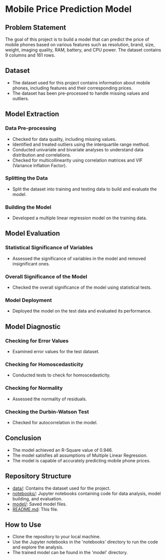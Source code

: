 # Mobile Price Prediction Model
## Problem Statement
The goal of this project is to build a model that can predict the price of mobile phones based on various features such as resolution, brand, size, weight, imaging quality, RAM, battery, and CPU power. The dataset contains 9 columns and 161 rows.

## Dataset
- The dataset used for this project contains information about mobile phones, including features and their corresponding prices.
- The dataset has been pre-processed to handle missing values and outliers.

## Model Extraction
### Data Pre-processing
- Checked for data quality, including missing values.
- Identified and treated outliers using the interquartile range method.
- Conducted univariate and bivariate analyses to understand data distribution and correlations.
- Checked for multicollinearity using correlation matrices and VIF (Variance Inflation Factor).

### Splitting the Data
- Split the dataset into training and testing data to build and evaluate the model.

### Building the Model
- Developed a multiple linear regression model on the training data.

## Model Evaluation
### Statistical Significance of Variables
- Assessed the significance of variables in the model and removed insignificant ones.

### Overall Significance of the Model
- Checked the overall significance of the model using statistical tests.

### Model Deployment
- Deployed the model on the test data and evaluated its performance.

## Model Diagnostic
### Checking for Error Values
- Examined error values for the test dataset.

### Checking for Homoscedasticity
- Conducted tests to check for homoscedasticity.

### Checking for Normality
- Assessed the normality of residuals.

### Checking the Durbin-Watson Test
- Checked for autocorrelation in the model.

## Conclusion
- The model achieved an R-Square value of 0.946.
- The model satisfies all assumptions of Multiple Linear Regression.
- The model is capable of accurately predicting mobile phone prices.

## Repository Structure
- [data/](data/): Contains the dataset used for the project.
- [notebooks/](notebooks/): Jupyter notebooks containing code for data analysis, model building, and evaluation.
- [model/](model/): Saved model files.
- [README.md](README.md): This file.

## How to Use
- Clone the repository to your local machine.
- Use the Jupyter notebooks in the 'notebooks' directory to run the code and explore the analysis.
- The trained model can be found in the 'model' directory.

